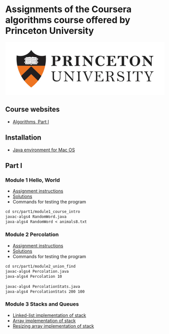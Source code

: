 # Assignments of the Coursera algorithms course offered by Princeton University
![Princeton logo](img/princeton.jpg)

## Course websites
* [Algorithms, Part I](https://www.coursera.org/learn/algorithms-part1/)

## Installation
* [Java environment for Mac OS](https://lift.cs.princeton.edu/java/mac/)

## Part I

### Module 1 Hello, World
* [Assignment instructions](https://coursera.cs.princeton.edu/algs4/assignments/hello/specification.php)
* [Solutions](src/part1/module1_course_intro)
* Commands for testing the program

```
cd src/part1/module1_course_intro
javac-algs4 RandomWord.java
java-algs4 RandomWord < animals8.txt
```

### Module 2 Percolation
* [Assignment instructions](https://coursera.cs.princeton.edu/algs4/assignments/percolation/specification.php)
* [Solutions](src/part1/module2_union_find)
* Commands for testing the program

```
cd src/part1/module2_union_find
javac-algs4 Percolation.java
java-algs4 Percolation 10

javac-algs4 PercolationStats.java
java-algs4 PercolationStats 200 100
```

### Module 3 Stacks and Queues
* [Linked-list implementation of stack](src/part1/module4_stacks_queues/LinkedStackOfStrings.java)
* [Array implementation of stack](src/part1/module4_stacks_queues/FixedCapacityStackOfStrings.java)
* [Resizing array implementation of stack](src/part1/module4_stacks_queues/ResizingArrayStackOfStrings.java)